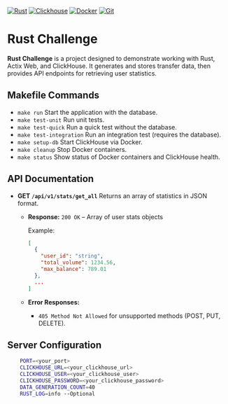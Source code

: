 [![Rust](https://img.shields.io/badge/Rust-%23000000.svg?e&logo=rust&logoColor=blue)](#)
[![Clickhouse](https://img.shields.io/badge/ClickHouse-FFCC01?style=for-the-badge&logo=clickhouse&logoColor=white)](#)
[![Docker](https://img.shields.io/badge/Docker-2496ED?logo=docker&logoColor=fff)](#)
[![Git](https://img.shields.io/badge/Git-F05032?logo=git&logoColor=fff)](#)

# Rust Challenge

**Rust Challenge** is a project designed to demonstrate working with Rust, Actix Web, and ClickHouse. It generates and stores transfer data, then provides API endpoints for retrieving user statistics.

## Makefile Commands

- `make run`
  Start the application with the database.
- `make test-unit`
  Run unit tests.
- `make test-quick`
  Run a quick test without the database.
- `make test-integration`
  Run an integration test (requires the database).
- `make setup-db`
  Start ClickHouse via Docker.
- `make cleanup`
  Stop Docker containers.
- `make status`
  Show status of Docker containers and ClickHouse health.

## API Documentation

- **GET `/api/v1/stats/get_all`**
  Returns an array of statistics in JSON format.

  - **Response:**
    `200 OK` – Array of user stats objects

    Example:
    ```json
    [
      {
        "user_id": "string",
        "total_volume": 1234.56,
        "max_balance": 789.01
      },
      ...
    ]
    ```

  - **Error Responses:**
    - `405 Method Not Allowed` for unsupported methods (POST, PUT, DELETE).

## Server Configuration
```bash
    PORT=<your_port>
    CLICKHOUSE_URL=<your_clickhouse_url>
    CLICKHOUSE_USER=<your_clickhouse_user>
    CLICKHOUSE_PASSWORD=<your_clickhouse_password>
    DATA_GENERATION_COUNT=40
    RUST_LOG=info --Optional
```
